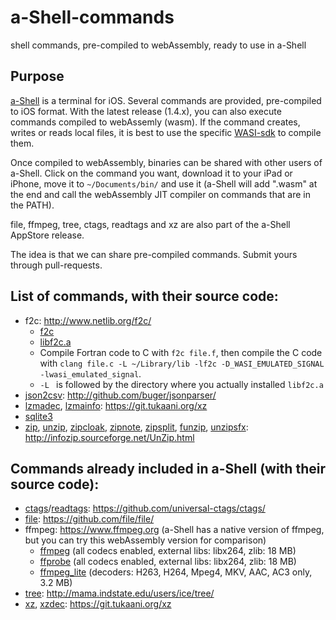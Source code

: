 # a-Shell-commands
shell commands, pre-compiled to webAssembly, ready to use in a-Shell

## Purpose

[a-Shell](https://github.com/holzschu/a-shell) is a terminal for iOS. Several commands are provided, pre-compiled to iOS format. With the latest release (1.4.x), you can also execute commands compiled to webAssemly (wasm). If the command creates, writes or reads local files, it is best to use the specific [WASI-sdk](https://github.com/holzschu/wasi-sdk) to compile them. 

Once compiled to webAssembly, binaries can be shared with other users of a-Shell. Click on the command you want, download it to your iPad or iPhone, move it to `~/Documents/bin/` and use it (a-Shell will add ".wasm" at the end and call the webAssembly JIT compiler on commands that are in the PATH).

file, ffmpeg, tree, ctags, readtags and xz are also part of the a-Shell AppStore release.

The idea is that we can share pre-compiled commands. Submit yours through pull-requests. 

## List of commands, with their source code:

- f2c: http://www.netlib.org/f2c/
  - [f2c](https://github.com/holzschu/a-Shell-commands/releases/download/0.1/f2c)
  - [libf2c.a](https://github.com/holzschu/a-Shell-commands/releases/download/0.1/libf2c.a)
  - Compile Fortran code to C with `f2c file.f`, then compile the C code with `clang file.c -L ~/Library/lib -lf2c -D_WASI_EMULATED_SIGNAL -lwasi_emulated_signal`. 
  - `-L ` is followed by the directory where you actually installed `libf2c.a`
- [json2csv](https://github.com/holzschu/a-Shell-commands/releases/download/0.1/json2csv): http://github.com/buger/jsonparser/
- [lzmadec](https://github.com/holzschu/a-Shell-commands/releases/download/0.1/lzmadec.wasm), [lzmainfo](https://github.com/holzschu/a-Shell-commands/releases/download/0.1/lzmainfo.wasm): https://git.tukaani.org/xz
- [sqlite3](https://github.com/holzschu/a-Shell-commands/releases/download/0.1/sqlite3.wasm)
- [zip](https://github.com/holzschu/a-Shell-commands/releases/download/0.1/zip.wasm), [unzip](https://github.com/holzschu/a-Shell-commands/releases/download/0.1/unzip.wasm), [zipcloak](https://github.com/holzschu/a-Shell-commands/releases/download/0.1/zipcloak.wasm), [zipnote](https://github.com/holzschu/a-Shell-commands/releases/download/0.1/zipnote.wasm), [zipsplit](https://github.com/holzschu/a-Shell-commands/releases/download/0.1/zipsplit.wasm), [funzip](https://github.com/holzschu/a-Shell-commands/releases/download/0.1/funzip.wasm), [unzipsfx](https://github.com/holzschu/a-Shell-commands/releases/download/0.1/unzipsfx.wasm): http://infozip.sourceforge.net/UnZip.html


## Commands already included in a-Shell (with their source code):

- [ctags](https://github.com/holzschu/a-Shell-commands/releases/download/0.1/ctags.wasm)/[readtags](https://github.com/holzschu/a-Shell-commands/releases/download/0.1/readtags.wasm):  https://github.com/universal-ctags/ctags/
- [file](https://github.com/holzschu/a-Shell-commands/releases/download/0.1/file.wasm): https://github.com/file/file/
- ffmpeg: https://www.ffmpeg.org (a-Shell has a native version of ffmpeg, but you can try this webAssembly version for comparison)
  - [ffmpeg](https://github.com/holzschu/a-Shell-commands/releases/download/0.1/ffmpeg.wasm) (all codecs enabled, external libs: libx264, zlib: 18 MB)
  - [ffprobe](https://github.com/holzschu/a-Shell-commands/releases/download/0.1/ffprobe.wasm) (all codecs enabled,  external libs: libx264, zlib: 18 MB)
  - [ffmpeg_lite](https://github.com/holzschu/a-Shell-commands/releases/download/0.1/ffmpeg_lite.wasm) (decoders: H263, H264, Mpeg4, MKV, AAC, AC3 only, 3.2 MB)
- [tree](https://github.com/holzschu/a-Shell-commands/releases/download/0.1/tree.wasm): http://mama.indstate.edu/users/ice/tree/
- [xz](https://github.com/holzschu/a-Shell-commands/releases/download/0.1/xz.wasm), [xzdec](https://github.com/holzschu/a-Shell-commands/releases/download/0.1/xzdec.wasm): https://git.tukaani.org/xz

